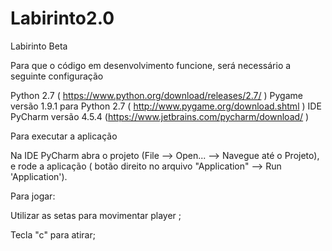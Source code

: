 # Labirinto2.0

Labirinto Beta

Para que o código em desenvolvimento funcione, será necessário a seguinte configuração

Python 2.7  ( https://www.python.org/download/releases/2.7/ )
Pygame versão 1.9.1 para Python 2.7 ( http://www.pygame.org/download.shtml )
IDE PyCharm versão 4.5.4 (https://www.jetbrains.com/pycharm/download/ )

Para executar a aplicação

Na IDE PyCharm abra o projeto (File --> Open... --> Navegue até o Projeto), e rode a aplicação ( botão direito no arquivo "Application" --> Run 'Application').

Para jogar:

Utilizar as setas para movimentar player ; 

Tecla "c" para atirar;
